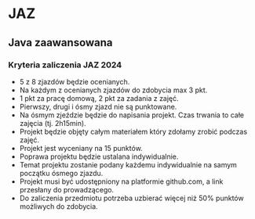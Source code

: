 # JAZ
## Java zaawansowana
### Kryteria zaliczenia JAZ 2024
- 5 z 8 zjazdów będzie ocenianych. 
- Na każdym z ocenianych zjazdów do zdobycia max 3 pkt. 
- 1 pkt za pracę domową, 2 pkt za zadania z zajęć. 
- Pierwszy, drugi i ósmy zjazd nie są punktowane. 
- Na ósmym zjeździe będzie do napisania projekt. Czas trwania to całe zajęcia (tj. 2h15min). 
- Projekt będzie objęty całym materiałem który zdołamy zrobić podczas zajęć. 
- Projekt jest wyceniany na 15 punktów. 
- Poprawa projektu będzie ustalana indywidualnie. 
- Temat projektu zostanie podany każdemu indywidualnie na samym początku ósmego zjazdu. 
- Projekt musi być udostępniony na platformie github.com, a link przesłany do prowadzącego. 
- Do zaliczenia przedmiotu potrzeba uzbierać więcej niż 50% punktów możliwych do zdobycia. 
